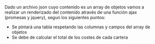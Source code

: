 Dado un archivo json cuyo contenido es un array de objetos vamos a realizar un renderizado del contenido através de una función ajax (promesas y jquery), segun los siguientes puntos:
- Se pintará una tabla respetando las columnas y campos del array de objetos
- Se debe de calcular el total de los costes de cada cartera

